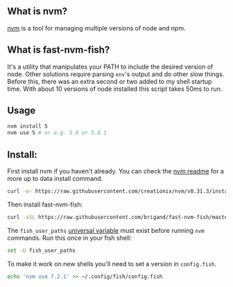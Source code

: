## What is nvm?

[nvm] is a tool for managing multiple versions of node and npm.

[nvm]: https://github.com/creationix/nvm/blob/master/README.markdown

## What is fast-nvm-fish?

It's a utility that manipulates your PATH to include the desired version of node. Other solutions require parsing `env`'s output and do other slow things. Before this, there was an extra second or two added to my shell startup time. With about 10 versions of node installed this script takes 50ms to run.

## Usage

```sh
nvm install 5
nvm use 5 # or e.g. 5.8 or 5.8.1
```

## Install:

First install nvm if you haven't already. You can check the [nvm readme] for a more up to data install command.

[nvm readme]: https://github.com/creationix/nvm/blob/master/README.markdown#install-script

```sh
curl -o- https://raw.githubusercontent.com/creationix/nvm/v0.31.3/install.sh | bash
```

Then install fast-nvm-fish:

```sh
curl -sSL https://raw.githubusercontent.com/brigand/fast-nvm-fish/master/nvm.fish > ~/.config/fish/functions/nvm.fish
```

The `fish_user_paths` [universal variable](https://fishshell.com/docs/current/tutorial.html#tut_universal) must exist before running `nvm` commands. Run this once in your fish shell:

```sh
set -U fish_user_paths
```

To make it work on new shells you'll need to set a version in `config.fish`.

```sh
echo 'nvm use 7.2.1' >> ~/.config/fish/config.fish
```
